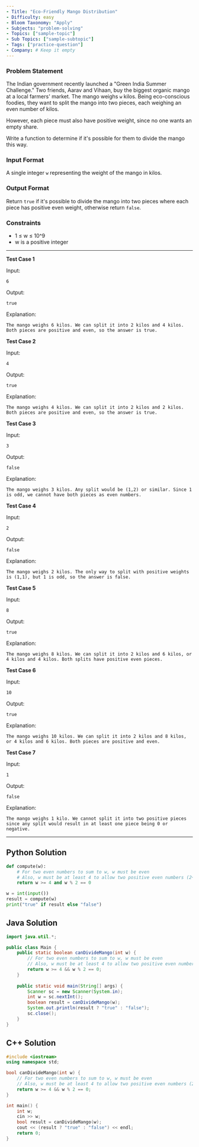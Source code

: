 ```yaml
---
- Title: "Eco-Friendly Mango Distribution" 
- Difficulty: easy
- Bloom Taxonomy: "Apply"
- Subjects: "problem-solving"
- Topics: ["sample-topic"]
- Sub Topics: ["sample-subtopic"]
- Tags: ["practice-question"]
- Company: # Keep it empty
---
```


### Problem Statement
The Indian government recently launched a "Green India Summer Challenge." Two friends, Aarav and Vihaan, buy the biggest organic mango at a local farmers' market. The mango weighs `w` kilos. Being eco-conscious foodies, they want to split the mango into two pieces, each weighing an even number of kilos.

However, each piece must also have positive weight, since no one wants an empty share.

Write a function to determine if it's possible for them to divide the mango this way.

### Input Format
A single integer `w` representing the weight of the mango in kilos.

### Output Format
Return `true` if it's possible to divide the mango into two pieces where each piece has positive even weight, otherwise return `false`.

### Constraints
- 1 ≤ w ≤ 10^9
- w is a positive integer

---

**Test Case 1**

Input:
```
6
```

Output:
```
true
```

Explanation:
```
The mango weighs 6 kilos. We can split it into 2 kilos and 4 kilos. Both pieces are positive and even, so the answer is true.
```

**Test Case 2**

Input:
```
4
```

Output:
```
true
```

Explanation:
```
The mango weighs 4 kilos. We can split it into 2 kilos and 2 kilos. Both pieces are positive and even, so the answer is true.
```

**Test Case 3**

Input:
```
3
```

Output:
```
false
```

Explanation:
```
The mango weighs 3 kilos. Any split would be (1,2) or similar. Since 1 is odd, we cannot have both pieces as even numbers.
```

**Test Case 4**

Input:
```
2
```

Output:
```
false
```

Explanation:
```
The mango weighs 2 kilos. The only way to split with positive weights is (1,1), but 1 is odd, so the answer is false.
```

**Test Case 5**

Input:
```
8
```

Output:
```
true
```

Explanation:
```
The mango weighs 8 kilos. We can split it into 2 kilos and 6 kilos, or 4 kilos and 4 kilos. Both splits have positive even pieces.
```

**Test Case 6**

Input:
```
10
```

Output:
```
true
```

Explanation:
```
The mango weighs 10 kilos. We can split it into 2 kilos and 8 kilos, or 4 kilos and 6 kilos. Both pieces are positive and even.
```

**Test Case 7**

Input:
```
1
```

Output:
```
false
```

Explanation:
```
The mango weighs 1 kilo. We cannot split it into two positive pieces since any split would result in at least one piece being 0 or negative.
```

---

## Python Solution

```python
def compute(w):
    # For two even numbers to sum to w, w must be even
    # Also, w must be at least 4 to allow two positive even numbers (2+2=4)
    return w >= 4 and w % 2 == 0

w = int(input())
result = compute(w)
print("true" if result else "false")
```

## Java Solution

```java
import java.util.*;

public class Main {
    public static boolean canDivideMango(int w) {
        // For two even numbers to sum to w, w must be even
        // Also, w must be at least 4 to allow two positive even numbers (2+2=4)
        return w >= 4 && w % 2 == 0;
    }
    
    public static void main(String[] args) {
        Scanner sc = new Scanner(System.in);
        int w = sc.nextInt();
        boolean result = canDivideMango(w);
        System.out.println(result ? "true" : "false");
        sc.close();
    }
}
```

## C++ Solution

```cpp
#include <iostream>
using namespace std;

bool canDivideMango(int w) {
    // For two even numbers to sum to w, w must be even
    // Also, w must be at least 4 to allow two positive even numbers (2+2=4)
    return w >= 4 && w % 2 == 0;
}

int main() {
    int w;
    cin >> w;
    bool result = canDivideMango(w);
    cout << (result ? "true" : "false") << endl;
    return 0;
}
```
